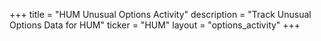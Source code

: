 +++
title = "HUM Unusual Options Activity"
description = "Track Unusual Options Data for HUM"
ticker = "HUM"
layout = "options_activity"
+++

